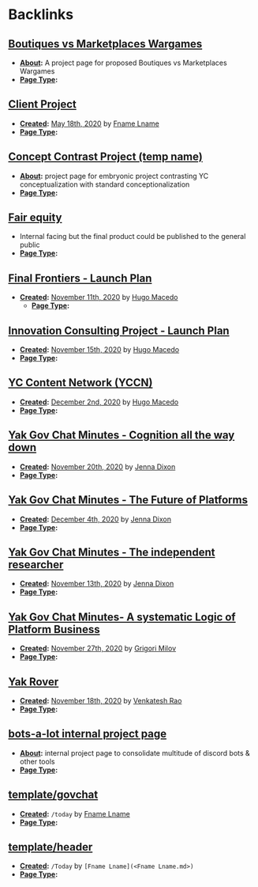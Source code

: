 
# Backlinks
## [Boutiques vs Marketplaces Wargames](<Boutiques vs Marketplaces Wargames.md>)
- **[About](<About.md>):** A project page for proposed Boutiques vs Marketplaces Wargames
- **[Page Type](<Page Type.md>):**

## [Client Project](<Client Project.md>)
- **[Created](<Created.md>):** [May 18th, 2020](<May 18th, 2020.md>) by [Fname Lname](<Fname Lname.md>)
- **[Page Type](<Page Type.md>):**

## [Concept Contrast Project (temp name)](<Concept Contrast Project (temp name).md>)
- **[About](<About.md>):** project page for embryonic project contrasting YC conceptualization with standard conceptionalization
- **[Page Type](<Page Type.md>):**

## [Fair equity](<Fair equity.md>)
- Internal facing but the final product could be published to the general public 
- **[Page Type](<Page Type.md>):**

## [Final Frontiers - Launch Plan](<Final Frontiers - Launch Plan.md>)
- **[Created](<Created.md>):** [November 11th, 2020](<November 11th, 2020.md>) by [Hugo Macedo](<Hugo Macedo.md>)
    - **[Page Type](<Page Type.md>):**

## [Innovation Consulting Project - Launch Plan](<Innovation Consulting Project - Launch Plan.md>)
- **[Created](<Created.md>):** [November 15th, 2020](<November 15th, 2020.md>) by [Hugo Macedo](<Hugo Macedo.md>) 
- **[Page Type](<Page Type.md>):**

## [YC Content Network (YCCN)](<YC Content Network (YCCN).md>)
- **[Created](<Created.md>):** [December 2nd, 2020](<December 2nd, 2020.md>) by [Hugo Macedo](<Hugo Macedo.md>) 
- **[Page Type](<Page Type.md>):**

## [Yak Gov Chat Minutes - Cognition all the way down](<Yak Gov Chat Minutes - Cognition all the way down.md>)
- **[Created](<Created.md>):** [November 20th, 2020](<November 20th, 2020.md>) by [Jenna Dixon](<Jenna Dixon.md>)
- **[Page Type](<Page Type.md>):**

## [Yak Gov Chat Minutes - The Future of Platforms](<Yak Gov Chat Minutes - The Future of Platforms.md>)
- **[Created](<Created.md>):** [December 4th, 2020](<December 4th, 2020.md>) by [Jenna Dixon](<Jenna Dixon.md>)
- **[Page Type](<Page Type.md>):**

## [Yak Gov Chat Minutes - The independent researcher](<Yak Gov Chat Minutes - The independent researcher.md>)
- **[Created](<Created.md>):** [November 13th, 2020](<November 13th, 2020.md>) by [Jenna Dixon](<Jenna Dixon.md>)
- **[Page Type](<Page Type.md>):**

## [Yak Gov Chat Minutes- A systematic Logic of Platform Business](<Yak Gov Chat Minutes- A systematic Logic of Platform Business.md>)
- **[Created](<Created.md>):** [November 27th, 2020](<November 27th, 2020.md>) by [Grigori Milov](<Grigori Milov.md>)
- **[Page Type](<Page Type.md>):**

## [Yak Rover](<Yak Rover.md>)
- **[Created](<Created.md>):** [November 18th, 2020](<November 18th, 2020.md>) by [Venkatesh Rao](<Venkatesh Rao.md>)
- **[Page Type](<Page Type.md>):**

## [bots-a-lot internal project page](<bots-a-lot internal project page.md>)
- **[About](<About.md>):** internal project page to consolidate multitude of discord bots & other tools
- **[Page Type](<Page Type.md>):**

## [template/govchat](<template/govchat.md>)
- **[Created](<Created.md>):** `/today` by [Fname Lname](<Fname Lname.md>)
- **[Page Type](<Page Type.md>):**

## [template/header](<template/header.md>)
- **[Created](<Created.md>):** `/Today` by `[Fname Lname](<Fname Lname.md>)`
- **[Page Type](<Page Type.md>):**

